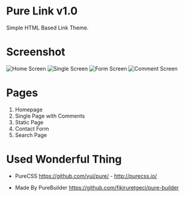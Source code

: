 Pure Link v1.0
===============

Simple HTML Based Link Theme.

# Screenshot

![Home Screen](https://github.com/uretgec/pure-link/raw/screenshot/screen_home.JPG)
![Single Screen](https://github.com/uretgec/pure-link/raw/screenshot/screen_single.JPG)
![Form Screen](https://github.com/uretgec/pure-link/raw/screenshot/screen_form.JPG)
![Comment Screen](https://github.com/uretgec/pure-link/raw/screenshot/screen_comment.JPG)

# Pages

1. Homepage
2. Single Page with Comments
3. Static Page
4. Contact Form
5. Search Page

# Used Wonderful Thing

* PureCSS https://github.com/yui/pure/ - http://purecss.io/

* Made By PureBuilder https://github.com/fikiruretgeci/pure-builder